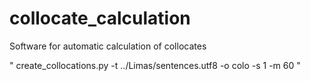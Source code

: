 # collocate_calculation
Software for automatic calculation of collocates

"
create_collocations.py -t ../Limas/sentences.utf8 -o colo -s 1 -m 60
"
